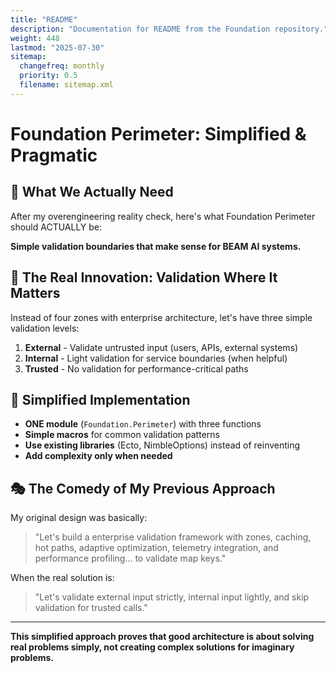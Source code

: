 ```yaml
---
title: "README"
description: "Documentation for README from the Foundation repository."
weight: 448
lastmod: "2025-07-30"
sitemap:
  changefreq: monthly
  priority: 0.5
  filename: sitemap.xml
---
```


# Foundation Perimeter: Simplified & Pragmatic

## 🎯 **What We Actually Need**

After my overengineering reality check, here's what Foundation Perimeter should ACTUALLY be:

**Simple validation boundaries that make sense for BEAM AI systems.**

## 🚀 **The Real Innovation: Validation Where It Matters**

Instead of four zones with enterprise architecture, let's have three simple validation levels:

1. **External** - Validate untrusted input (users, APIs, external systems)
2. **Internal** - Light validation for service boundaries (when helpful)
3. **Trusted** - No validation for performance-critical paths

## 📁 **Simplified Implementation**

- **ONE module** (`Foundation.Perimeter`) with three functions
- **Simple macros** for common validation patterns
- **Use existing libraries** (Ecto, NimbleOptions) instead of reinventing
- **Add complexity only when needed**

## 🎭 **The Comedy of My Previous Approach**

My original design was basically:

> "Let's build a enterprise validation framework with zones, caching, hot paths, adaptive optimization, telemetry integration, and performance profiling... to validate map keys."

When the real solution is:

> "Let's validate external input strictly, internal input lightly, and skip validation for trusted calls."

---

**This simplified approach proves that good architecture is about solving real problems simply, not creating complex solutions for imaginary problems.**